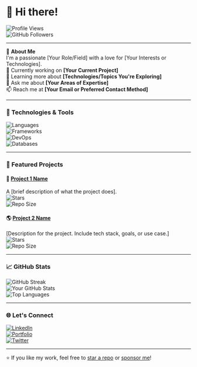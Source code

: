 # 👋 Hi there!

![Profile Views](https://komarev.com/ghpvc/?username=yourusername&color=blueviolet)  
![GitHub Followers](https://img.shields.io/github/followers/yourusername?label=Follow&style=social)

---

🌟 **About Me**  
I'm a passionate [Your Role/Field] with a love for [Your Interests or Technologies].  
🔭 Currently working on **[Your Current Project]**  
🌱 Learning more about **[Technologies/Topics You're Exploring]**  
💬 Ask me about **[Your Areas of Expertise]**  
📫 Reach me at **[Your Email or Preferred Contact Method]**  

---

### 🚀 Technologies & Tools
![Languages](https://img.shields.io/badge/Languages-Python,%20JavaScript,%20Go-blue)  
![Frameworks](https://img.shields.io/badge/Frameworks-React,%20Node.js,%20Django-brightgreen)  
![DevOps](https://img.shields.io/badge/DevOps-Docker,%20Kubernetes,%20GitHub%20Actions-blueviolet)  
![Databases](https://img.shields.io/badge/Databases-PostgreSQL,%20MongoDB-orange)  

---

### 📂 Featured Projects

#### 🧠 **[Project 1 Name](https://github.com/yourusername/project1)**  
A [brief description of what the project does].  
![Stars](https://img.shields.io/github/stars/yourusername/project1?style=social)  
![Repo Size](https://img.shields.io/github/repo-size/yourusername/project1)  

#### 🌎 **[Project 2 Name](https://github.com/yourusername/project2)**  
[Description for the project. Include tech stack, goals, or use case.]  
![Stars](https://img.shields.io/github/stars/yourusername/project2?style=social)  
![Repo Size](https://img.shields.io/github/repo-size/yourusername/project2)  

---

### 📈 GitHub Stats
![GitHub Streak](https://github-readme-streak-stats.herokuapp.com/?user=yourusername&theme=radical)  
![Your GitHub Stats](https://github-readme-stats.vercel.app/api?username=yourusername&show_icons=true&theme=radical)  
![Top Languages](https://github-readme-stats.vercel.app/api/top-langs/?username=yourusername&layout=compact&theme=radical)

---

### 🌐 Let's Connect
[![LinkedIn](https://img.shields.io/badge/LinkedIn-YourName-blue?logo=linkedin&logoColor=white)](https://www.linkedin.com/in/yourusername)  
[![Portfolio](https://img.shields.io/badge/Portfolio-Visit-lightblue)](https://yourportfolio.com)  
[![Twitter](https://img.shields.io/badge/Twitter-YourHandle-1DA1F2?logo=twitter&logoColor=white)](https://twitter.com/yourusername)

---

⭐ If you like my work, feel free to [star a repo](https://github.com/yourusername?tab=repositories) or [sponsor me](https://github.com/sponsors/yourusername)!

